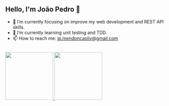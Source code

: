 ## Hello, I'm João Pedro 👋

- 🔭 I’m currently focusing on improve my web development and REST API skills.
- 🌱 I’m currently learning unit testing and TDD.
- 📫 How to reach me: jp.mendoncaoliv@gmail.com
##

<div float="left">
  <a href="https://github.com/JP-Mendonca">
  <img height="150em" src="https://github-readme-stats.vercel.app/api?username=JP-Mendonca&show_icons=true&theme=tokyonight&include_all_commits=true&count_private=true"/>
  <img height="150em" src="https://github-readme-stats.vercel.app/api/top-langs/?username=JP-Mendonca&layout=compact&langs_count=7&theme=tokyonight"/>
</div>

##
  
